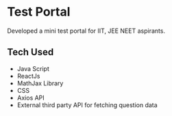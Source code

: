 
# Test Portal

Developed a mini test portal for IIT, JEE NEET aspirants.

## Tech Used

- Java Script
- ReactJs
- MathJax Library
- CSS
- Axios API
- External third party API for fetching question data
